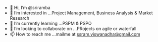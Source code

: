 - 👋 Hi, I’m @sriramba
- 👀 I’m interested in ...Project Management, Business Analysis & Market Research
- 🌱 I’m currently learning ...PSPM & PSPO
- 💞️ I’m looking to collaborate on ...PRojects on agile or waterfall
- 📫 How to reach me ...mailme at ssram.viswanadha@gmail.com

<!---
sriramba/sriramba is a ✨ special ✨ repository because its `README.md` (this file) appears on your GitHub profile.
You can click the Preview link to take a look at your changes.
--->
